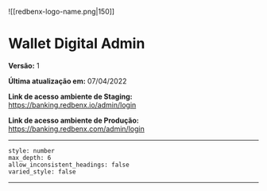 ![[redbenx-logo-name.png|150]]

# Wallet Digital Admin

**Versão:** 1

**Última atualização em:** 07/04/2022

**Link de acesso ambiente de Staging:** https://banking.redbenx.io/admin/login

**Link de acesso ambiente de Produção:** https://banking.redbenx.com/admin/login

---

```toc
style: number
max_depth: 6
allow_inconsistent_headings: false
varied_style: false
```

---